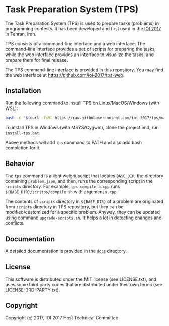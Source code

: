 Task Preparation System (TPS)
================

The Task Preparation System (TPS) is used to prepare tasks (problems) in programming contests.
It has been developed and first used in the [IOI 2017](http://ioi2017.org/)
in Tehran, Iran.

TPS consists of a command-line interface and a web interface.
The command-line interface provides a set of scripts for preparing the tasks, while
the web interface provides an interface to visualize the tasks,
and prepare them for final release.

The TPS command-line interface is provided in this repository.
You may find the web interface at https://github.com/ioi-2017/tps-web.


Installation
------------
Run the following command to install TPS on Linux/MacOS/Windows (with WSL):

```bash
bash -c "$(curl -fsSL https://raw.githubusercontent.com/ioi-2017/tps/master/online-installer/install.sh)"
```

To install TPS in Windows (with MSYS/Cygwin), clone the project and, run `install-tps.bat`.

Above methods will add `tps` command to PATH and also add bash completion for it.

Behavior
--------
The `tps` command is a light weight script that locates `BASE_DIR`, the directory containing `problem.json`, and then, runs the corresponding script in the `scripts` directory.
For example, `tps compile a.cpp` runs `${BASE_DIR}/scritps/compile.sh` with argument `a.cpp`.

The contents of `scripts` directory in `${BASE_DIR}` of a problem are originated from `scripts` directory in TPS repository, but they can be modified/customized for a specific problem.
Anyway, they can be updated using command `upgrade-scripts.sh`.
It helps a lot in detecting changes and conflicts.


Documentation
-------------
A detailed documentation is provided in the [`docs`](docs) directory.


License
-------
This software is distributed under the MIT license (see LICENSE.txt),
and uses some third party codes that are distributed under their own terms
(see LICENSE-3RD-PARTY.txt).


Copyright
---------
Copyright (c) 2017, IOI 2017 Host Technical Committee
